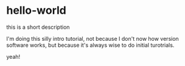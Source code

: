 # hello-world
this is a short description

I'm doing this silly intro tutorial, not because I don't now how version software works, but because it's always wise to do initial turotrials.

yeah!
